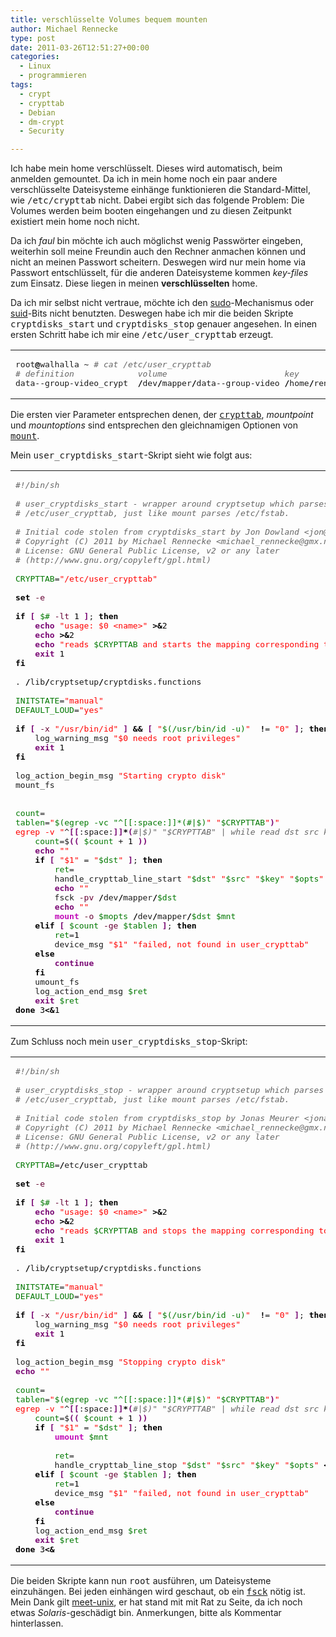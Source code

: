 ```yaml
---
title: verschlüsselte Volumes bequem mounten
author: Michael Rennecke
type: post
date: 2011-03-26T12:51:27+00:00
categories:
  - Linux
  - programmieren
tags:
  - crypt
  - crypttab
  - Debian
  - dm-crypt
  - Security

---
```

Ich habe mein home verschlüsselt. Dieses wird automatisch, beim anmelden gemountet. Da ich in mein home noch ein paar andere verschlüsselte Dateisysteme einhänge funktionieren die Standard-Mittel, wie <tt>/etc/crypttab</tt> nicht. Dabei ergibt sich das folgende Problem: Die Volumes werden beim booten eingehangen und zu diesen Zeitpunkt existiert mein home noch nicht.

Da ich _faul_ bin möchte ich auch möglichst wenig Passwörter eingeben, weiterhin soll meine Freundin auch den Rechner anmachen können und nicht an meinen Passwort scheitern. Deswegen wird nur mein home via Passwort entschlüsselt, für die anderen Dateisysteme kommen _key-files_ zum Einsatz. Diese liegen in meinen **verschlüsselten** home.

Da ich mir selbst nicht vertraue, möchte ich den [sudo][1]-Mechanismus oder [suid][2]-Bits nicht benutzten. Deswegen habe ich mir die beiden Skripte <tt>cryptdisks_start</tt> und <tt>cryptdisks_stop</tt> genauer angesehen. In einen ersten Schritt habe ich mir eine <tt>/etc/user_crypttab</tt> erzeugt. 

<div class="wp_syntax">
  <table>
    <tr>
      <td class="code">
        <pre class="bash" style="font-family:monospace;">root<span style="color: #000000; font-weight: bold;">@</span>walhalla ~ <span style="color: #666666; font-style: italic;"># cat /etc/user_crypttab</span>
<span style="color: #666666; font-style: italic;"># definition             volume                        key                                   options      mountpoint                mountoptions</span>
data--group-video_crypt  <span style="color: #000000; font-weight: bold;">/</span>dev<span style="color: #000000; font-weight: bold;">/</span>mapper<span style="color: #000000; font-weight: bold;">/</span>data--group-video <span style="color: #000000; font-weight: bold;">/</span>home<span style="color: #000000; font-weight: bold;">/</span>rennecke<span style="color: #000000; font-weight: bold;">/</span>key-files<span style="color: #000000; font-weight: bold;">/</span>video-key    luks         <span style="color: #000000; font-weight: bold;">/</span>home<span style="color: #000000; font-weight: bold;">/</span>rennecke<span style="color: #000000; font-weight: bold;">/</span>Videos     noatime</pre>
      </td>
    </tr>
  </table>
</div>

Die ersten vier Parameter entsprechen denen, der <tt><a href="http://linux.die.net/man/5/crypttab">crypttab</a></tt>, _mountpoint_ und _mountoptions_ sind entsprechen den gleichnamigen Optionen von <tt><a href="http://linux.die.net/man/8/mount">mount</a></tt>. 

Mein <tt>user_cryptdisks_start</tt>-Skript sieht wie folgt aus:

<div class="wp_syntax">
  <table>
    <tr>
      <td class="code">
        <pre class="bash" style="font-family:monospace;"><span style="color: #666666; font-style: italic;">#!/bin/sh</span>
&nbsp;
<span style="color: #666666; font-style: italic;"># user_cryptdisks_start - wrapper around cryptsetup which parses</span>
<span style="color: #666666; font-style: italic;"># /etc/user_crypttab, just like mount parses /etc/fstab.</span>
&nbsp;
<span style="color: #666666; font-style: italic;"># Initial code stolen from cryptdisks_start by Jon Dowland &lt;jon@alcopop.org&gt;</span>
<span style="color: #666666; font-style: italic;"># Copyright (C) 2011 by Michael Rennecke &lt;michael_rennecke@gmx.net&gt;</span>
<span style="color: #666666; font-style: italic;"># License: GNU General Public License, v2 or any later</span>
<span style="color: #666666; font-style: italic;"># (http://www.gnu.org/copyleft/gpl.html)</span>
&nbsp;
<span style="color: #007800;">CRYPTTAB</span>=<span style="color: #ff0000;">"/etc/user_crypttab"</span>
&nbsp;
<span style="color: #000000; font-weight: bold;">set</span> <span style="color: #660033;">-e</span>
&nbsp;
<span style="color: #000000; font-weight: bold;">if</span> <span style="color: #7a0874; font-weight: bold;">&#91;</span> <span style="color: #007800;">$#</span> <span style="color: #660033;">-lt</span> <span style="color: #000000;">1</span> <span style="color: #7a0874; font-weight: bold;">&#93;</span>; <span style="color: #000000; font-weight: bold;">then</span>
	<span style="color: #7a0874; font-weight: bold;">echo</span> <span style="color: #ff0000;">"usage: $0 &lt;name&gt;"</span> <span style="color: #000000; font-weight: bold;">&gt;&</span><span style="color: #000000;">2</span>
	<span style="color: #7a0874; font-weight: bold;">echo</span> <span style="color: #000000; font-weight: bold;">&gt;&</span><span style="color: #000000;">2</span>
	<span style="color: #7a0874; font-weight: bold;">echo</span> <span style="color: #ff0000;">"reads <span style="color: #007800;">$CRYPTTAB</span> and starts the mapping corresponding to &lt;name&gt;"</span> <span style="color: #000000; font-weight: bold;">&gt;&</span><span style="color: #000000;">2</span>
	<span style="color: #7a0874; font-weight: bold;">exit</span> <span style="color: #000000;">1</span>
<span style="color: #000000; font-weight: bold;">fi</span>
&nbsp;
. <span style="color: #000000; font-weight: bold;">/</span>lib<span style="color: #000000; font-weight: bold;">/</span>cryptsetup<span style="color: #000000; font-weight: bold;">/</span>cryptdisks.functions
&nbsp;
<span style="color: #007800;">INITSTATE</span>=<span style="color: #ff0000;">"manual"</span>
<span style="color: #007800;">DEFAULT_LOUD</span>=<span style="color: #ff0000;">"yes"</span>
&nbsp;
<span style="color: #000000; font-weight: bold;">if</span> <span style="color: #7a0874; font-weight: bold;">&#91;</span> <span style="color: #660033;">-x</span> <span style="color: #ff0000;">"/usr/bin/id"</span> <span style="color: #7a0874; font-weight: bold;">&#93;</span> <span style="color: #000000; font-weight: bold;">&&</span> <span style="color: #7a0874; font-weight: bold;">&#91;</span> <span style="color: #ff0000;">"<span style="color: #007800;">$(/usr/bin/id -u)</span>"</span>  <span style="color: #000000; font-weight: bold;">!</span>= <span style="color: #ff0000;">"0"</span> <span style="color: #7a0874; font-weight: bold;">&#93;</span>; <span style="color: #000000; font-weight: bold;">then</span>
	log_warning_msg <span style="color: #ff0000;">"$0 needs root privileges"</span>
	<span style="color: #7a0874; font-weight: bold;">exit</span> <span style="color: #000000;">1</span>
<span style="color: #000000; font-weight: bold;">fi</span>
&nbsp;
log_action_begin_msg <span style="color: #ff0000;">"Starting crypto disk"</span>
mount_fs
&nbsp;
&nbsp;
<span style="color: #007800;">count</span>=<span style="color: #000000;"></span>
<span style="color: #007800;">tablen</span>=<span style="color: #ff0000;">"<span style="color: #007800;">$(egrep -vc "^[[:space:]]*(#|$)</span>"</span> <span style="color: #ff0000;">"<span style="color: #007800;">$CRYPTTAB</span>"</span><span style="color: #7a0874; font-weight: bold;">&#41;</span><span style="color: #ff0000;">"
egrep -v "</span>^<span style="color: #7a0874; font-weight: bold;">&#91;</span><span style="color: #7a0874; font-weight: bold;">&#91;</span>:space:<span style="color: #7a0874; font-weight: bold;">&#93;</span><span style="color: #7a0874; font-weight: bold;">&#93;</span><span style="color: #000000; font-weight: bold;">*</span><span style="color: #7a0874; font-weight: bold;">&#40;</span><span style="color: #666666; font-style: italic;">#|$)" "$CRYPTTAB" | while read dst src key opts mnt mopts; do</span>
	<span style="color: #007800;">count</span>=$<span style="color: #7a0874; font-weight: bold;">&#40;</span><span style="color: #7a0874; font-weight: bold;">&#40;</span> <span style="color: #007800;">$count</span> + <span style="color: #000000;">1</span> <span style="color: #7a0874; font-weight: bold;">&#41;</span><span style="color: #7a0874; font-weight: bold;">&#41;</span>
	<span style="color: #7a0874; font-weight: bold;">echo</span> <span style="color: #ff0000;">""</span>
	<span style="color: #000000; font-weight: bold;">if</span> <span style="color: #7a0874; font-weight: bold;">&#91;</span> <span style="color: #ff0000;">"$1"</span> = <span style="color: #ff0000;">"<span style="color: #007800;">$dst</span>"</span> <span style="color: #7a0874; font-weight: bold;">&#93;</span>; <span style="color: #000000; font-weight: bold;">then</span>
		<span style="color: #007800;">ret</span>=<span style="color: #000000;"></span>
		handle_crypttab_line_start <span style="color: #ff0000;">"<span style="color: #007800;">$dst</span>"</span> <span style="color: #ff0000;">"<span style="color: #007800;">$src</span>"</span> <span style="color: #ff0000;">"<span style="color: #007800;">$key</span>"</span> <span style="color: #ff0000;">"<span style="color: #007800;">$opts</span>"</span> <span style="color: #000000; font-weight: bold;">&lt;&</span><span style="color: #000000;">3</span> <span style="color: #000000; font-weight: bold;">||</span> <span style="color: #007800;">ret</span>=<span style="color: #007800;">$?</span>
		<span style="color: #7a0874; font-weight: bold;">echo</span> <span style="color: #ff0000;">""</span>
		fsck <span style="color: #660033;">-pv</span> <span style="color: #000000; font-weight: bold;">/</span>dev<span style="color: #000000; font-weight: bold;">/</span>mapper<span style="color: #000000; font-weight: bold;">/</span><span style="color: #007800;">$dst</span>
		<span style="color: #7a0874; font-weight: bold;">echo</span> <span style="color: #ff0000;">""</span>
		<span style="color: #c20cb9; font-weight: bold;">mount</span> <span style="color: #660033;">-o</span> <span style="color: #007800;">$mopts</span> <span style="color: #000000; font-weight: bold;">/</span>dev<span style="color: #000000; font-weight: bold;">/</span>mapper<span style="color: #000000; font-weight: bold;">/</span><span style="color: #007800;">$dst</span> <span style="color: #007800;">$mnt</span>
	<span style="color: #000000; font-weight: bold;">elif</span> <span style="color: #7a0874; font-weight: bold;">&#91;</span> <span style="color: #007800;">$count</span> <span style="color: #660033;">-ge</span> <span style="color: #007800;">$tablen</span> <span style="color: #7a0874; font-weight: bold;">&#93;</span>; <span style="color: #000000; font-weight: bold;">then</span>
		<span style="color: #007800;">ret</span>=<span style="color: #000000;">1</span>
		device_msg <span style="color: #ff0000;">"$1"</span> <span style="color: #ff0000;">"failed, not found in user_crypttab"</span>
	<span style="color: #000000; font-weight: bold;">else</span>
		<span style="color: #7a0874; font-weight: bold;">continue</span>
	<span style="color: #000000; font-weight: bold;">fi</span>
	umount_fs
	log_action_end_msg <span style="color: #007800;">$ret</span>
	<span style="color: #7a0874; font-weight: bold;">exit</span> <span style="color: #007800;">$ret</span>
<span style="color: #000000; font-weight: bold;">done</span> <span style="color: #000000;">3</span><span style="color: #000000; font-weight: bold;">&lt;&</span><span style="color: #000000;">1</span></pre>
      </td>
    </tr>
  </table>
</div>

Zum Schluss noch mein <tt>user_cryptdisks_stop</tt>-Skript:

<div class="wp_syntax">
  <table>
    <tr>
      <td class="code">
        <pre class="bash" style="font-family:monospace;"><span style="color: #666666; font-style: italic;">#!/bin/sh</span>
&nbsp;
<span style="color: #666666; font-style: italic;"># user_cryptdisks_stop - wrapper around cryptsetup which parses</span>
<span style="color: #666666; font-style: italic;"># /etc/user_crypttab, just like mount parses /etc/fstab.</span>
&nbsp;
<span style="color: #666666; font-style: italic;"># Initial code stolen from cryptdisks_stop by Jonas Meurer &lt;jonas@freesources.org&gt;</span>
<span style="color: #666666; font-style: italic;"># Copyright (C) 2011 by Michael Rennecke &lt;michael_rennecke@gmx.net&gt;</span>
<span style="color: #666666; font-style: italic;"># License: GNU General Public License, v2 or any later</span>
<span style="color: #666666; font-style: italic;"># (http://www.gnu.org/copyleft/gpl.html)</span>
&nbsp;
<span style="color: #007800;">CRYPTTAB</span>=<span style="color: #000000; font-weight: bold;">/</span>etc<span style="color: #000000; font-weight: bold;">/</span>user_crypttab
&nbsp;
<span style="color: #000000; font-weight: bold;">set</span> <span style="color: #660033;">-e</span>
&nbsp;
<span style="color: #000000; font-weight: bold;">if</span> <span style="color: #7a0874; font-weight: bold;">&#91;</span> <span style="color: #007800;">$#</span> <span style="color: #660033;">-lt</span> <span style="color: #000000;">1</span> <span style="color: #7a0874; font-weight: bold;">&#93;</span>; <span style="color: #000000; font-weight: bold;">then</span>
	<span style="color: #7a0874; font-weight: bold;">echo</span> <span style="color: #ff0000;">"usage: $0 &lt;name&gt;"</span> <span style="color: #000000; font-weight: bold;">&gt;&</span><span style="color: #000000;">2</span>
	<span style="color: #7a0874; font-weight: bold;">echo</span> <span style="color: #000000; font-weight: bold;">&gt;&</span><span style="color: #000000;">2</span>
	<span style="color: #7a0874; font-weight: bold;">echo</span> <span style="color: #ff0000;">"reads <span style="color: #007800;">$CRYPTTAB</span> and stops the mapping corresponding to &lt;name&gt;"</span> <span style="color: #000000; font-weight: bold;">&gt;&</span><span style="color: #000000;">2</span>
	<span style="color: #7a0874; font-weight: bold;">exit</span> <span style="color: #000000;">1</span>
<span style="color: #000000; font-weight: bold;">fi</span>
&nbsp;
. <span style="color: #000000; font-weight: bold;">/</span>lib<span style="color: #000000; font-weight: bold;">/</span>cryptsetup<span style="color: #000000; font-weight: bold;">/</span>cryptdisks.functions
&nbsp;
<span style="color: #007800;">INITSTATE</span>=<span style="color: #ff0000;">"manual"</span>
<span style="color: #007800;">DEFAULT_LOUD</span>=<span style="color: #ff0000;">"yes"</span>
&nbsp;
<span style="color: #000000; font-weight: bold;">if</span> <span style="color: #7a0874; font-weight: bold;">&#91;</span> <span style="color: #660033;">-x</span> <span style="color: #ff0000;">"/usr/bin/id"</span> <span style="color: #7a0874; font-weight: bold;">&#93;</span> <span style="color: #000000; font-weight: bold;">&&</span> <span style="color: #7a0874; font-weight: bold;">&#91;</span> <span style="color: #ff0000;">"<span style="color: #007800;">$(/usr/bin/id -u)</span>"</span>  <span style="color: #000000; font-weight: bold;">!</span>= <span style="color: #ff0000;">"0"</span> <span style="color: #7a0874; font-weight: bold;">&#93;</span>; <span style="color: #000000; font-weight: bold;">then</span>
	log_warning_msg <span style="color: #ff0000;">"$0 needs root privileges"</span>
	<span style="color: #7a0874; font-weight: bold;">exit</span> <span style="color: #000000;">1</span>
<span style="color: #000000; font-weight: bold;">fi</span>
&nbsp;
log_action_begin_msg <span style="color: #ff0000;">"Stopping crypto disk"</span>
<span style="color: #7a0874; font-weight: bold;">echo</span> <span style="color: #ff0000;">""</span>
&nbsp;
<span style="color: #007800;">count</span>=<span style="color: #000000;"></span>
<span style="color: #007800;">tablen</span>=<span style="color: #ff0000;">"<span style="color: #007800;">$(egrep -vc "^[[:space:]]*(#|$)</span>"</span> <span style="color: #ff0000;">"<span style="color: #007800;">$CRYPTTAB</span>"</span><span style="color: #7a0874; font-weight: bold;">&#41;</span><span style="color: #ff0000;">"
egrep -v "</span>^<span style="color: #7a0874; font-weight: bold;">&#91;</span><span style="color: #7a0874; font-weight: bold;">&#91;</span>:space:<span style="color: #7a0874; font-weight: bold;">&#93;</span><span style="color: #7a0874; font-weight: bold;">&#93;</span><span style="color: #000000; font-weight: bold;">*</span><span style="color: #7a0874; font-weight: bold;">&#40;</span><span style="color: #666666; font-style: italic;">#|$)" "$CRYPTTAB" | while read dst src key opts mnt mopts; do</span>
	<span style="color: #007800;">count</span>=$<span style="color: #7a0874; font-weight: bold;">&#40;</span><span style="color: #7a0874; font-weight: bold;">&#40;</span> <span style="color: #007800;">$count</span> + <span style="color: #000000;">1</span> <span style="color: #7a0874; font-weight: bold;">&#41;</span><span style="color: #7a0874; font-weight: bold;">&#41;</span>
	<span style="color: #000000; font-weight: bold;">if</span> <span style="color: #7a0874; font-weight: bold;">&#91;</span> <span style="color: #ff0000;">"$1"</span> = <span style="color: #ff0000;">"<span style="color: #007800;">$dst</span>"</span> <span style="color: #7a0874; font-weight: bold;">&#93;</span>; <span style="color: #000000; font-weight: bold;">then</span>
		<span style="color: #c20cb9; font-weight: bold;">umount</span> <span style="color: #007800;">$mnt</span>
&nbsp;
		<span style="color: #007800;">ret</span>=<span style="color: #000000;"></span>
		handle_crypttab_line_stop <span style="color: #ff0000;">"<span style="color: #007800;">$dst</span>"</span> <span style="color: #ff0000;">"<span style="color: #007800;">$src</span>"</span> <span style="color: #ff0000;">"<span style="color: #007800;">$key</span>"</span> <span style="color: #ff0000;">"<span style="color: #007800;">$opts</span>"</span> <span style="color: #000000; font-weight: bold;">&lt;&</span><span style="color: #000000;">3</span> <span style="color: #000000; font-weight: bold;">||</span> <span style="color: #007800;">ret</span>=<span style="color: #007800;">$?</span>
	<span style="color: #000000; font-weight: bold;">elif</span> <span style="color: #7a0874; font-weight: bold;">&#91;</span> <span style="color: #007800;">$count</span> <span style="color: #660033;">-ge</span> <span style="color: #007800;">$tablen</span> <span style="color: #7a0874; font-weight: bold;">&#93;</span>; <span style="color: #000000; font-weight: bold;">then</span>
		<span style="color: #007800;">ret</span>=<span style="color: #000000;">1</span>
		device_msg <span style="color: #ff0000;">"$1"</span> <span style="color: #ff0000;">"failed, not found in user_crypttab"</span>
	<span style="color: #000000; font-weight: bold;">else</span>
		<span style="color: #7a0874; font-weight: bold;">continue</span>
	<span style="color: #000000; font-weight: bold;">fi</span>
	log_action_end_msg <span style="color: #007800;">$ret</span>
	<span style="color: #7a0874; font-weight: bold;">exit</span> <span style="color: #007800;">$ret</span>
<span style="color: #000000; font-weight: bold;">done</span> <span style="color: #000000;">3</span><span style="color: #000000; font-weight: bold;">&lt;&</span></pre>
      </td>
    </tr>
  </table>
</div>

Die beiden Skripte kann nun <tt>root</tt> ausführen, um Dateisysteme einzuhängen. Bei jeden einhängen wird geschaut, ob ein <tt><a href="http://linux.die.net/man/8/fsck">fsck</a></tt> nötig ist. Mein Dank gilt [meet-unix][3], er hat stand mit mit Rat zu Seite, da ich noch etwas _Solaris_-geschädigt bin. Anmerkungen, bitte als Kommentar hinterlassen.

 [1]: http://linux.die.net/man/8/sudo
 [2]: http://linux.die.net/man/2/setuid
 [3]: http://blog.meet-unix.org/
